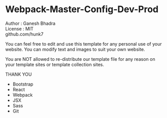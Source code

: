 # Webpack-Master-Config-Dev-Prod    
 Author : Ganesh Bhadra     
 License : MIT        
 github.com/hunk7     

You can feel free to edit and use this template for any personal use of your website. You can modify text and images to suit your own website.

You are NOT allowed to re-distribute our template file for any reason on your template sites or template collection sites.

THANK YOU

- Bootstrap
- React
- Webpack
- JSX
- Sass
- Git

